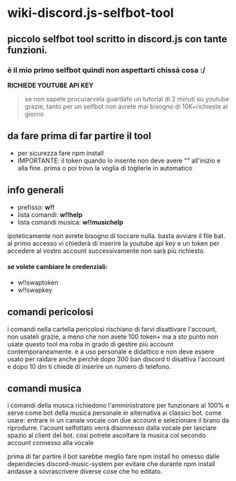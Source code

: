 # wiki-discord.js-selfbot-tool
## piccolo selfbot tool scritto in discord.js con tante funzioni. 
### è il mio primo selfbot quindi non aspettarti chissà cosa :/
**RICHIEDE YOUTUBE API KEY**
> se non sapete procurarvela guardate un tutorial di 2 minuti su youtube grazie, tanto per un selfbot non avrete mai bisogno di 10K+richieste al giorno

## da fare prima di far partire il tool
- per sicurezza fare npm install
- IMPORTANTE: il token quando lo inserite non deve avere "" all'inizio e alla fine. prima o poi trovo la voglia di toglierle in automatico

## info generali
- prefisso: **w!!**
- lista comandi: **w!!help**
- lista comandi musica: **w!!musichelp**

ipoteticamente non avrete bisogno di toccare nulla. basta avviare il file bat. al primo accesso vi chiederà di inserire la youtube api key e un token per accedere al vostro account
successivamente non sarà più richiesto.
#### se volete cambiare le credenziali:
- w!!swaptoken
- w!!swapkey

## comandi pericolosi
i comandi nella cartella pericolosi rischiano di farvi disattivare l'account, non usateli grazie, a meno che non avete 100 token+ ma a sto punto non usate questo tool ma roba in grado di gestire più account contemporaneamente. è a uso personale e didattico e non deve essere usato per raidare anche perchè dopo 300 ban discord ti disattiva l'account e dopo 10 dm ti chiede di inserire un numero di telefono.

## comandi musica
i comandi della musica richiedono l'amministratore per funzionare al 100% e serve come bot della musica personale in alternativa ai classici bot.
come usare:
entrare in un canale vocale con due account e selezionare il brano da riprodurre. l'acount selfottato verrà disonnesso dalla vocale per lasciare spazio al client del bot. così potrete ascoltare la musica col secondo account connesso alla vocale


prima di far partire il bot sarebbe meglio fare npm install
ho omesso dalle dependecies discord-music-system per evitare che durante npm install andasse a sovrascrivere diverse cose che ho editato.
